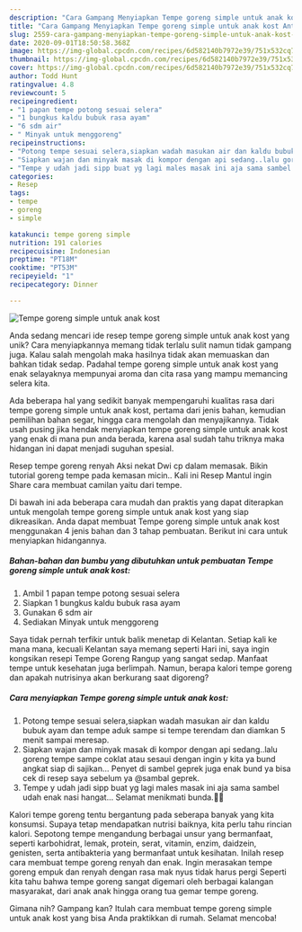 ```yaml
---
description: "Cara Gampang Menyiapkan Tempe goreng simple untuk anak kost Anti Gagal"
title: "Cara Gampang Menyiapkan Tempe goreng simple untuk anak kost Anti Gagal"
slug: 2559-cara-gampang-menyiapkan-tempe-goreng-simple-untuk-anak-kost-anti-gagal
date: 2020-09-01T18:50:58.368Z
image: https://img-global.cpcdn.com/recipes/6d582140b7972e39/751x532cq70/tempe-goreng-simple-untuk-anak-kost-foto-resep-utama.jpg
thumbnail: https://img-global.cpcdn.com/recipes/6d582140b7972e39/751x532cq70/tempe-goreng-simple-untuk-anak-kost-foto-resep-utama.jpg
cover: https://img-global.cpcdn.com/recipes/6d582140b7972e39/751x532cq70/tempe-goreng-simple-untuk-anak-kost-foto-resep-utama.jpg
author: Todd Hunt
ratingvalue: 4.8
reviewcount: 5
recipeingredient:
- "1 papan tempe potong sesuai selera"
- "1 bungkus kaldu bubuk rasa ayam"
- "6 sdm air"
- " Minyak untuk menggoreng"
recipeinstructions:
- "Potong tempe sesuai selera,siapkan wadah masukan air dan kaldu bubuk ayam dan tempe aduk sampe si tempe terendam dan diamkan 5 menit sampai meresap."
- "Siapkan wajan dan minyak masak di kompor dengan api sedang..lalu goreng tempe sampe coklat atau sesaui dengan ingin y kita ya bund angkat siap di sajikan... Penyet di sambel geprek juga enak bund ya bisa cek di resep saya sebelum ya @sambal geprek."
- "Tempe y udah jadi sipp buat yg lagi males masak ini aja sama sambel udah enak nasi hangat... Selamat menikmati bunda.👩‍🍳"
categories:
- Resep
tags:
- tempe
- goreng
- simple

katakunci: tempe goreng simple 
nutrition: 191 calories
recipecuisine: Indonesian
preptime: "PT18M"
cooktime: "PT53M"
recipeyield: "1"
recipecategory: Dinner

---
```



![Tempe goreng simple untuk anak kost](https://img-global.cpcdn.com/recipes/6d582140b7972e39/751x532cq70/tempe-goreng-simple-untuk-anak-kost-foto-resep-utama.jpg)

Anda sedang mencari ide resep tempe goreng simple untuk anak kost yang unik? Cara menyiapkannya memang tidak terlalu sulit namun tidak gampang juga. Kalau salah mengolah maka hasilnya tidak akan memuaskan dan bahkan tidak sedap. Padahal tempe goreng simple untuk anak kost yang enak selayaknya mempunyai aroma dan cita rasa yang mampu memancing selera kita.

Ada beberapa hal yang sedikit banyak mempengaruhi kualitas rasa dari tempe goreng simple untuk anak kost, pertama dari jenis bahan, kemudian pemilihan bahan segar, hingga cara mengolah dan menyajikannya. Tidak usah pusing jika hendak menyiapkan tempe goreng simple untuk anak kost yang enak di mana pun anda berada, karena asal sudah tahu triknya maka hidangan ini dapat menjadi suguhan spesial.

Resep tempe goreng renyah Aksi nekat Dwi cp dalam memasak. Bikin tutorial goreng tempe pada kemasan micin.. Kali ini Resep Mantul ingin Share cara membuat camilan yaitu dari tempe.


Di bawah ini ada beberapa cara mudah dan praktis yang dapat diterapkan untuk mengolah tempe goreng simple untuk anak kost yang siap dikreasikan. Anda dapat membuat Tempe goreng simple untuk anak kost menggunakan 4 jenis bahan dan 3 tahap pembuatan. Berikut ini cara untuk menyiapkan hidangannya.

<!--inarticleads1-->

##### Bahan-bahan dan bumbu yang dibutuhkan untuk pembuatan Tempe goreng simple untuk anak kost:

1. Ambil 1 papan tempe potong sesuai selera
1. Siapkan 1 bungkus kaldu bubuk rasa ayam
1. Gunakan 6 sdm air
1. Sediakan  Minyak untuk menggoreng


Saya tidak pernah terfikir untuk balik menetap di Kelantan. Setiap kali ke mana mana, kecuali Kelantan saya memang seperti Hari ini, saya ingin kongsikan resepi Tempe Goreng Rangup yang sangat sedap. Manfaat tempe untuk kesehatan juga berlimpah. Namun, berapa kalori tempe goreng dan apakah nutrisinya akan berkurang saat digoreng? 

<!--inarticleads2-->

##### Cara menyiapkan Tempe goreng simple untuk anak kost:

1. Potong tempe sesuai selera,siapkan wadah masukan air dan kaldu bubuk ayam dan tempe aduk sampe si tempe terendam dan diamkan 5 menit sampai meresap.
1. Siapkan wajan dan minyak masak di kompor dengan api sedang..lalu goreng tempe sampe coklat atau sesaui dengan ingin y kita ya bund angkat siap di sajikan... Penyet di sambel geprek juga enak bund ya bisa cek di resep saya sebelum ya @sambal geprek.
1. Tempe y udah jadi sipp buat yg lagi males masak ini aja sama sambel udah enak nasi hangat... Selamat menikmati bunda.👩‍🍳


Kalori tempe goreng tentu bergantung pada seberapa banyak yang kita konsumsi. Supaya tetap mendapatkan nutrisi baiknya, kita perlu tahu rincian kalori. Sepotong tempe mengandung berbagai unsur yang bermanfaat, seperti karbohidrat, lemak, protein, serat, vitamin, enzim, daidzein, genisten, serta antibakteria yang bermanfaat untuk kesihatan. Inilah resep cara membuat tempe goreng renyah dan enak. Ingin merasakan tempe goreng empuk dan renyah dengan rasa mak nyus tidak harus pergi Seperti kita tahu bahwa tempe goreng sangat digemari oleh berbagai kalangan masyarakat, dari anak anak hingga orang tua gemar tempe goreng. 

Gimana nih? Gampang kan? Itulah cara membuat tempe goreng simple untuk anak kost yang bisa Anda praktikkan di rumah. Selamat mencoba!
